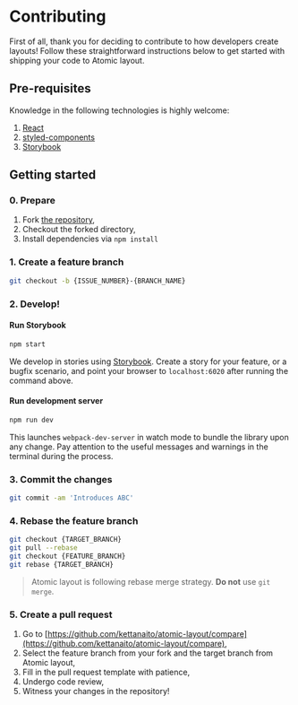 # Contributing

First of all, thank you for deciding to contribute to how developers create layouts! Follow these straightforward instructions below to get started with shipping your code to Atomic layout.

## Pre-requisites

Knowledge in the following technologies is highly welcome:

1. [React](https://github.com/facebook/react)
2. [styled-components](https://github.com/styled-components/styled-components)
3. [Storybook](https://github.com/storybooks/storybook)

## Getting started

### 0. Prepare

1. Fork [the repository](https://github.com/kettanaito/atomic-layout),
2. Checkout the forked directory,
3. Install dependencies via `npm install`

### 1. Create a feature branch

```bash
git checkout -b {ISSUE_NUMBER}-{BRANCH_NAME}
```

### 2. Develop!

#### Run Storybook

```bash
npm start
```

We develop in stories using [Storybook](https://github.com/storybooks/storybook). Create a story for your feature, or a bugfix scenario, and point your browser to `localhost:6020` after running the command above.

#### Run development server

```bash
npm run dev
```

This launches `webpack-dev-server` in watch mode to bundle the library upon any change. Pay attention to the useful messages and warnings in the terminal during the process.

### 3. Commit the changes

```bash
git commit -am 'Introduces ABC'
```

### 4. Rebase the feature branch

```bash
git checkout {TARGET_BRANCH}
git pull --rebase
git checkout {FEATURE_BRANCH}
git rebase {TARGET_BRANCH}
```

> Atomic layout is following rebase merge strategy. **Do not** use `git merge`.

### 5. Create a pull request

1. Go to [https://github.com/kettanaito/atomic-layout/compare](https://github.com/kettanaito/atomic-layout/compare),
2. Select the feature branch from your fork and the target branch from Atomic layout,
3. Fill in the pull request template with patience,
4. Undergo code review,
5. Witness your changes in the repository!

